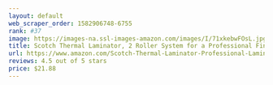 ```yaml
---
layout: default 
﻿web_scraper_order: 1582906748-6755
rank: #37
image: https://images-na.ssl-images-amazon.com/images/I/71xkebwFOsL.jpg
title: Scotch Thermal Laminator, 2 Roller System for a Professional Finish, Laminate up to 9" Wide…
url: https://www.amazon.com/Scotch-Thermal-Laminator-Professional-Laminate/dp/B0010JEJPC/ref=zg_mw_office-products_37?_encoding=UTF8&psc=1&refRID=P0ECJQ11PPCC8ZJ2K329
reviews: 4.5 out of 5 stars
price: $21.88 
---
```

